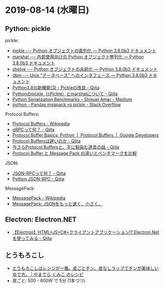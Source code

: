 # 2019-08-14 (水曜日)

## Python: pickle

pickle:

- [pickle --- Python オブジェクトの直列化 — Python 3.8.0b3 ドキュメント](https://docs.python.org/ja/3.8/library/pickle.html)
- [marshal --- 内部使用向けの Python オブジェクト整列化 — Python 3.8.0b3 ドキュメント](https://docs.python.org/ja/3.8/library/marshal.html)
- [shelve --- Python オブジェクトの永続化 — Python 3.8.0b3 ドキュメント](https://docs.python.org/ja/3.8/library/shelve.html#module-shelve)
- [dbm --- Unix "データベース" へのインタフェース — Python 3.8.0b3 ドキュメント](https://docs.python.org/ja/3.8/library/dbm.html#module-dbm)
- [Python3.8の新機能(3) - Pickleの改良 - Qiita](https://qiita.com/ksato9700/items/01d5f5fbcfbb973256dd)
- [Pythonのpickle（cPickle）とmarshalについて - Qiita](https://qiita.com/ycctw1443/items/67cf581fd7367813abb7)
- [Python Serialization Benchmarks - Shmuel Amar - Medium](https://medium.com/@shmulikamar/python-serialization-benchmarks-8e5bb700530b)
- [python - Pandas msgpack vs pickle - Stack Overflow](https://stackoverflow.com/questions/30651724/pandas-msgpack-vs-pickle)

Protocol Buffers:

- [Protocol Buffers - Wikipedia](https://en.wikipedia.org/wiki/Protocol_Buffers)
- [gRPCって何？ - Qiita](https://qiita.com/oohira/items/63b5ccb2bf1a913659d6)
- [Protocol Buffer Basics: Python  |  Protocol Buffers  |  Google Developers](https://developers.google.com/protocol-buffers/docs/pythontutorial)
- [Protocol Buffersは遅いのか - Qiita](https://qiita.com/tayama0324/items/499a5fed2a1c8479a5cf)
- [今さらProtocol Buffersと、手に馴染む道具の話 - Qiita](https://qiita.com/yugui/items/160737021d25d761b353)
- [Protocol Buffer と Message Pack の違いとベンチマークを比較](https://uqichi.net/posts/protocol-buffer-message-pack/)

JSON:

- [JSON-RPCって何？ - Qiita](https://qiita.com/oohira/items/35e6eaaf4b44613ad7d3)
- [Python JSON-RPC - Qiita](https://qiita.com/kagami-r0927/items/40f0b3b495313db3a8f8)

MessagePack:

- [MessagePack - Wikipedia](https://en.wikipedia.org/wiki/MessagePack)
- [MessagePack: JSONをもっと速く、小さく。](https://msgpack.org/ja.html)

## Electron: Electron.NET

- [【Electron】HTML+JS+C#=クライアントアプリケーション!? Electron.Netを使ってみる - Qiita](https://qiita.com/nqdior/items/d21d67624d893225762c)

## とうもろこし

- [とうもろこしはレンジが一番。皮ごとチン、皮なしラップでチンが美味しいゆで方。 | やまでら くみこ のレシピ](https://kumiko-jp.com/archives/59392.html#range_ari)
- 皮ごと: 500 - 600W で 5分 (1本づつ)
